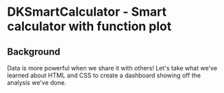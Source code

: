 # DKSmartCalculator - Smart calculator with function plot

## Background

Data is more powerful when we share it with others! Let's take what we've learned about HTML and CSS to create a dashboard showing off the analysis we've done.
